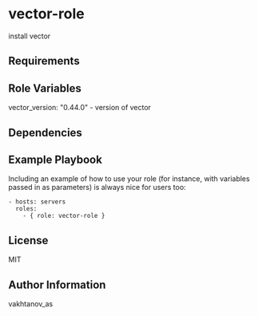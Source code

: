 vector-role
=========

install vector

Requirements
------------


Role Variables
--------------

vector_version: "0.44.0" - version of vector

Dependencies
------------


Example Playbook
----------------

Including an example of how to use your role (for instance, with variables passed in as parameters) is always nice for users too:

    - hosts: servers
      roles:
        - { role: vector-role }

License
-------

MIT

Author Information
------------------

vakhtanov_as